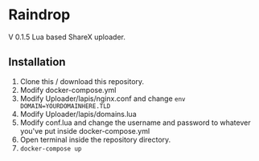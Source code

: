 # Raindrop
V 0.1.5
Lua based ShareX uploader.
## Installation
1. Clone this / download this repository.
2. Modify docker-compose.yml
3. Modify Uploader/lapis/nginx.conf and change ```env DOMAIN=YOURDOMAINHERE.TLD```
4. Modify Uploader/lapis/domains.lua
5. Modify conf.lua and change the username and password to whatever you've put inside docker-compose.yml
6. Open terminal inside the repository directory.
7. ```docker-compose up```
